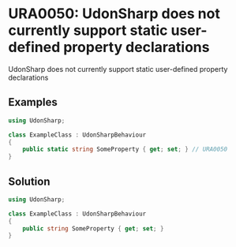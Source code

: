 # URA0050: UdonSharp does not currently support static user-defined property declarations

UdonSharp does not currently support static user-defined property declarations

## Examples

```csharp
using UdonSharp;

class ExampleClass : UdonSharpBehaviour
{
    public static string SomeProperty { get; set; } // URA0050
}
```

## Solution

```csharp
using UdonSharp;

class ExampleClass : UdonSharpBehaviour
{
    public string SomeProperty { get; set; }
}
```
